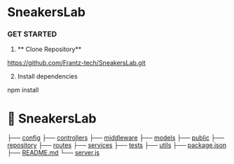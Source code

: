 # SneakersLab

### GET STARTED

1. ** Clone Repository**

https://github.com/Frantz-tech/SneakersLab.git

2. Install dependencies

npm install

# 📂 SneakersLab

├── [config](./config/)
├── [controllers](./controllers/)
├── [middleware](./middleware/)
├── [models](./models/)
├── [public](./public/)
├── [repository](./repository/)
├── [routes](./routes/)
├── [services](./services/)
├── [tests](./tests/)
├── [utils](./utils/)
├── [package.json](./package.json)
├── [README.md](./README.md)
└── [server.js](./server.js)
